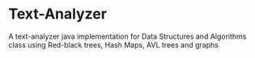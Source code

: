 # Text-Analyzer
A text-analyzer java implementation for Data Structures and Algorithms class using Red-black trees, Hash Maps, AVL trees and graphs

